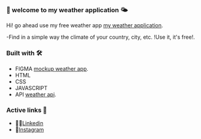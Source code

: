 ### 👋 welcome to my weather application 🌤️

Hi! go ahead use my free weather app [my weather application](https://amadeoisella.github.io/Weather-App/).

-Find in a simple way the climate of your country, city, etc.
!Use it, it's free!.

### Built with 🛠️

- FIGMA [mockup weather app](https://www.figma.com/file/xoxpFsUNvSAiKqbaXwSZkO/Weather-app).
- HTML
- CSS
- JAVASCRIPT
- API [weather api](https://openweathermap.org/api).

### Active links 📱

- 👨‍💼[Linkedin](www.linkedin.com/in/amadeo-isella-cacciagiú-27a92721a)
- 👯[Instagram](https://www.instagram.com/coderhouse/?hl=es-la)
